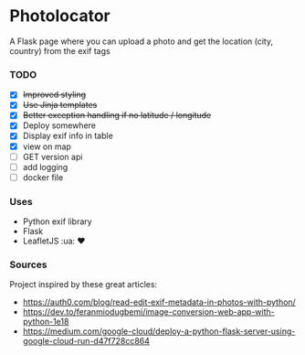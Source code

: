 # Photolocator

A Flask page where you can upload a photo and get the location (city, country) from the exif tags
### TODO
- [x] ~~Improved styling~~
- [x] ~~Use Jinja templates~~
- [x] ~~Better exception handling if no latitude / longitude~~
- [X] Deploy somewhere
- [x] Display exif info in table
- [X] view on map
- [ ] GET version api
- [ ] add logging
- [ ] docker file

### Uses

* Python exif library
* Flask
* LeafletJS :ua: :heart:

### Sources
Project inspired by these great articles: 

* https://auth0.com/blog/read-edit-exif-metadata-in-photos-with-python/
* https://dev.to/feranmiodugbemi/image-conversion-web-app-with-python-1e18
* https://medium.com/google-cloud/deploy-a-python-flask-server-using-google-cloud-run-d47f728cc864
